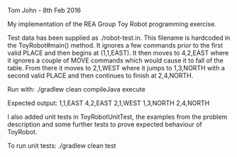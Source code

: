 
Tom John - 8th Feb 2016

My implementation of the REA Group Toy Robot programming exercise.

Test data has been supplied as ./robot-test.in. This filename is hardcoded in
the ToyRobot#main() method. It ignores a few commands prior to the first valid
PLACE and then begins at (1,1,EAST).  It then moves to 4,2,EAST where it ignores
a couple of MOVE commands which would cause it to fall of the table. From there
it moves to 2,1,WEST where it jumps to 1,3,NORTH with a second valid PLACE and
then continues to finish at 2,4,NORTH.

Run with:
./gradlew clean compileJava execute

Expected output:
1,1,EAST
4,2,EAST
2,1,WEST
1,3,NORTH
2,4,NORTH

I also added unit tests in ToyRobotUnitTest, the examples from the problem description
and some further tests to prove expected behaviour of ToyRobot.

To run unit tests:
./gradlew clean test
